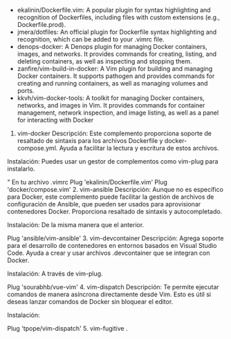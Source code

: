 - ekalinin/Dockerfile.vim: A popular plugin for syntax highlighting and recognition of Dockerfiles, including files with custom extensions (e.g., Dockerfile.prod).
- jmera/dotfiles: An official plugin for Dockerfile syntax highlighting and recognition, which can be added to your .vimrc file.
- denops-docker: A Denops plugin for managing Docker containers, images, and networks. It provides commands for creating, listing, and deleting containers, as well as inspecting and stopping them.
- zanfire/vim-build-in-docker: A Vim plugin for building and managing Docker containers. It supports pathogen and provides commands for creating and running containers, as well as managing volumes and ports.
- kkvh/vim-docker-tools: A toolkit for managing Docker containers, networks, and images in Vim. It provides commands for container management, network inspection, and image listing, as well as a panel for interacting with Docker

1. vim-docker
Descripción: Este complemento proporciona soporte de resaltado de sintaxis para los archivos Dockerfile y docker-compose.yml. Ayuda a facilitar la lectura y escritura de estos archivos.

Instalación: Puedes usar un gestor de complementos como vim-plug para instalarlo.

" En tu archivo .vimrc
Plug 'ekalinin/Dockerfile.vim'
Plug 'docker/compose.vim'
2. vim-ansible
Descripción: Aunque no es específico para Docker, este complemento puede facilitar la gestión de archivos de configuración de Ansible, que pueden ser usados para aprovisionar contenedores Docker. Proporciona resaltado de sintaxis y autocompletado.

Instalación: De la misma manera que el anterior.

Plug 'ansible/vim-ansible'
3. vim-devcontainer
Descripción: Agrega soporte para el desarrollo de contenedores en entornos basados en Visual Studio Code. Ayuda a crear y usar archivos .devcontainer que se integran con Docker.

Instalación: A través de vim-plug.

Plug 'sourabhb/vue-vim'
4. vim-dispatch
Descripción: Te permite ejecutar comandos de manera asíncrona directamente desde Vim. Esto es útil si deseas lanzar comandos de Docker sin bloquear el editor.

Instalación:

Plug 'tpope/vim-dispatch'
5. vim-fugitive
.
